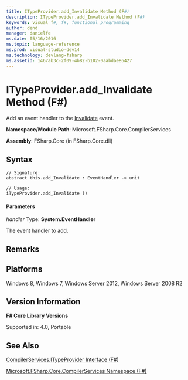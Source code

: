 ```yaml
---
title: ITypeProvider.add_Invalidate Method (F#)
description: ITypeProvider.add_Invalidate Method (F#)
keywords: visual f#, f#, functional programming
author: dend
manager: danielfe
ms.date: 05/16/2016
ms.topic: language-reference
ms.prod: visual-studio-dev14
ms.technology: devlang-fsharp
ms.assetid: 1467ab3c-2f09-4b82-b102-0aabdae86427 
---
```


# ITypeProvider.add_Invalidate Method (F#)

Add an event handler to the [Invalidate](https://msdn.microsoft.com/library/5a8d95dc-e462-4f07-90e4-9b8dfb82d100) event.

**Namespace/Module Path**: Microsoft.FSharp.Core.CompilerServices

**Assembly**: FSharp.Core (in FSharp.Core.dll)


## Syntax

```
// Signature:
abstract this.add_Invalidate : EventHandler -> unit

// Usage:
iTypeProvider.add_Invalidate ()
```

#### Parameters
*handler*
Type: **System.EventHandler**


The event handler to add.




## Remarks

## Platforms
Windows 8, Windows 7, Windows Server 2012, Windows Server 2008 R2


## Version Information
**F# Core Library Versions**

Supported in: 4.0, Portable




## See Also
[CompilerServices.ITypeProvider Interface &#40;F&#35;&#41;](CompilerServices.ITypeProvider-Interface-%5BFSharp%5D.md)

[Microsoft.FSharp.Core.CompilerServices Namespace &#40;F&#35;&#41;](Microsoft.FSharp.Core.CompilerServices-Namespace-%5BFSharp%5D.md)

